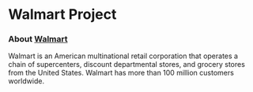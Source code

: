 # Walmart Project
### About [Walmart](https://www.walmart.com/)

Walmart is an American multinational retail corporation that operates a chain of supercenters, discount departmental stores, and grocery stores from the United States. Walmart has more than 100 million customers worldwide.
